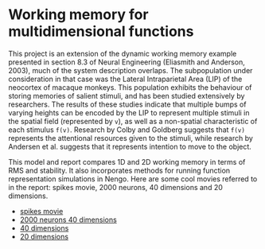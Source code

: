 Working memory for multidimensional functions
=============================================

This project is an extension of the dynamic working memory example
presented in section 8.3 of Neural Engineering (Eliasmith and
Anderson, 2003), much of the system description overlaps. The
subpopulation under consideration in that case was the Lateral
Intraparietal Area (LIP) of the neocortex of macaque monkeys. This
population exhibits the behaviour of storing memories of salient
stimuli, and has been studied extensively by researchers. The results
of these studies indicate that multiple bumps of varying heights can
be encoded by the LIP to represent multiple stimuli in the spatial
field (represented by `v`), as well as a non-spatial characteristic of
each stimulus `f(v)`. Research by Colby and Goldberg suggests that
`f(v)` represents the attentional resources given to the stimuli,
while research by Andersen et al. suggests that it represents
intention to move to the object.

This model and report compares 1D and 2D working memory in terms of
RMS and stability. It also incorporates methods for running function
representation simulations in Nengo. Here are some cool movies
referred to in the report: spikes movie, 2000 neurons, 40 dimensions
and 20 dimensions.

- [spikes movie](http://youtu.be/4s9_ohd3Txc)
- [2000 neurons 40 dimensions](http://youtu.be/dbu_kyTsxtg)
- [40 dimensions](http://youtu.be/AvNXhwKeckQ)
- [20 dimensions](http://youtu.be/eEIHvgQdOOI)
